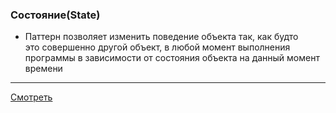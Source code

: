 ### Состояние(State)

- Паттерн позволяет изменить поведение объекта так, как будто  
  это совершенно другой объект, в любой момент выполнения программы
  в зависимости от состояния объекта на данный момент времени

---

[Смотреть](state.go)
